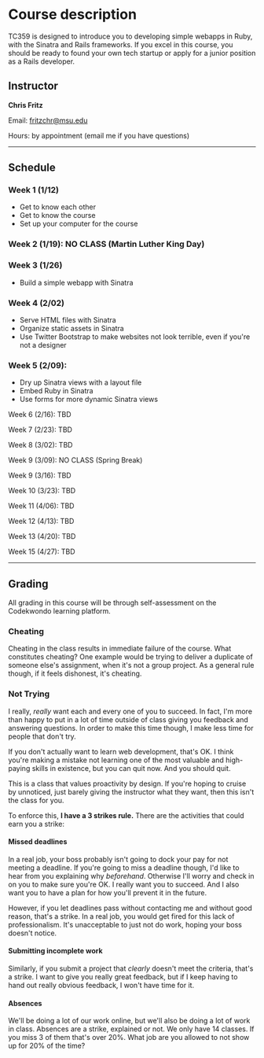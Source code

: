 # Course description

TC359 is designed to introduce you to developing simple webapps in Ruby, with the Sinatra and Rails frameworks. If you excel in this course, you should be ready to found your own tech startup or apply for a junior position as a Rails developer.

## Instructor

**Chris Fritz**

Email: fritzchr@msu.edu

Hours: by appointment (email me if you have questions)

- - -

## Schedule

### Week 1 (1/12)

- Get to know each other
- Get to know the course
- Set up your computer for the course

### Week 2 (1/19): NO CLASS (Martin Luther King Day)

### Week 3 (1/26)

- Build a simple webapp with Sinatra

### Week 4 (2/02)

- Serve HTML files with Sinatra
- Organize static assets in Sinatra
- Use Twitter Bootstrap to make websites not look terrible, even if you're not a designer

### Week 5 (2/09):

- Dry up Sinatra views with a layout file
- Embed Ruby in Sinatra
- Use forms for more dynamic Sinatra views

Week 6  (2/16): TBD

Week 7  (2/23): TBD

Week 8  (3/02): TBD

Week 9  (3/09): NO CLASS (Spring Break)

Week 9  (3/16): TBD

Week 10 (3/23): TBD

Week 11 (4/06): TBD

Week 12 (4/13): TBD

Week 13 (4/20): TBD

Week 15 (4/27): TBD

- - -

## Grading

All grading in this course will be through self-assessment on the Codekwondo learning platform.

### Cheating

Cheating in the class results in immediate failure of the course. What constitutes cheating? One example would be trying to deliver a duplicate of someone else's assignment, when it's not a group project. As a general rule though, if it feels dishonest, it's cheating.

### Not Trying

I really, *really* want each and every one of you to succeed. In fact, I'm more than happy to put in a lot of time outside of class giving you feedback and answering questions. In order to make this time though, I make less time for people that don't try.

If you don't actually want to learn web development, that's OK. I think you're making a mistake not learning one of the most valuable and high-paying skills in existence, but you can quit now. And you should quit.

This is a class that values proactivity by design. If you're hoping to cruise by unnoticed, just barely giving the instructor what they want, then this isn't the class for you.

To enforce this, **I have a 3 strikes rule.** There are the activities that could earn you a strike:

#### Missed deadlines

In a real job, your boss probably isn't going to dock your pay for not meeting a deadline. If you're going to miss a deadline though, I'd like to hear from you explaining why *beforehand*. Otherwise I'll worry and check in on you to make sure you're OK. I really want you to succeed. And I also want you to have a plan for how you'll prevent it in the future.

However, if you let deadlines pass without contacting me and without good reason, that's a strike. In a real job, you would get fired for this lack of professionalism. It's unacceptable to just not do work, hoping your boss doesn't notice.

#### Submitting incomplete work

Similarly, if you submit a project that *clearly* doesn't meet the criteria, that's a strike. I want to give you really great feedback, but if I keep having to hand out really obvious feedback, I won't have time for it.

#### Absences

We'll be doing a lot of our work online, but we'll also be doing a lot of work in class. Absences are a strike, explained or not. We only have 14 classes. If you miss 3 of them that's over 20%. What job are you allowed to not show up for 20% of the time?
